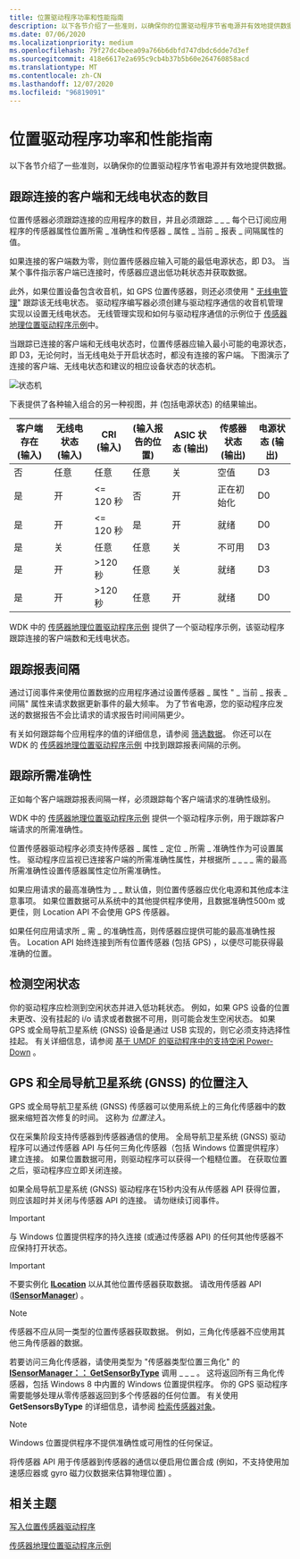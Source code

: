 ```yaml
---
title: 位置驱动程序功率和性能指南
description: 以下各节介绍了一些准则，以确保你的位置驱动程序节省电源并有效地提供数据。
ms.date: 07/06/2020
ms.localizationpriority: medium
ms.openlocfilehash: 79f27dc4beea09a766b6dbfd747dbdc6dde7d3ef
ms.sourcegitcommit: 418e6617e2a695c9cb4b37b5b60e264760858acd
ms.translationtype: MT
ms.contentlocale: zh-CN
ms.lasthandoff: 12/07/2020
ms.locfileid: "96819091"
---
```

# <a name="location-driver-guidelines-for-power-and-performance"></a>位置驱动程序功率和性能指南

以下各节介绍了一些准则，以确保你的位置驱动程序节省电源并有效地提供数据。

## <a name="tracking-the-number-of-connected-clients-and-radio-state"></a>跟踪连接的客户端和无线电状态的数目

位置传感器必须跟踪连接的应用程序的数目，并且必须跟踪 \_ \_ \_ 每个已订阅应用程序的传感器属性位置所需 \_ 准确性和传感器 \_ 属性 \_ 当前 \_ 报表 \_ 间隔属性的值。

如果连接的客户端数为零，则位置传感器应输入可能的最低电源状态，即 D3。 当某个事件指示客户端已连接时，传感器应退出低功耗状态并获取数据。

此外，如果位置设备包含收音机，如 GPS 位置传感器，则还必须使用 " [无线电管理](/previous-versions/windows/hardware/radio/hh406615(v=vs.85))" 跟踪该无线电状态。 驱动程序编写器必须创建与驱动程序通信的收音机管理实现以设置无线电状态。 无线管理实现和如何与驱动程序通信的示例位于 [传感器地理位置驱动程序示例](sensors-geolocation-driver-sample.md)中。

当跟踪已连接的客户端和无线电状态时，位置传感器应输入最小可能的电源状态，即 D3，无论何时，当无线电处于开启状态时，都没有连接的客户端。 下图演示了连接的客户端、无线电状态和建议的相应设备状态的状态机。

![状态机](images/state-diagram-with-radio.png)

下表提供了各种输入组合的另一种视图，并 (包括电源状态) 的结果输出。

| 客户端存在 (输入)  | 无线电状态 (输入)  | CRI (输入)  |  (输入报告的位置)  | ASIC 状态 (输出)  | 传感器状态 (输出)  | 电源状态 (输出)  |
|--|--|--|--|--|--|--|
| 否 | 任意 | 任意 | 任意 | 关 | 空值 | D3 |
| 是 | 开 | <= 120 秒 | 否 | 开 | 正在初始化 | D0 |
| 是 | 开 | <= 120 秒 | 是 | 开 | 就绪 | D0 |
| 是 | 关 | 任意 | 任意 | 关 | 不可用 | D3 |
| 是 | 开 | >120 秒 | 任意 | 关 | 就绪 | D3 |
| 是 | 开 | >120 秒 | 任意 | 开 | 就绪 | D0 |

WDK 中的 [传感器地理位置驱动程序示例](sensors-geolocation-driver-sample.md) 提供了一个驱动程序示例，该驱动程序跟踪连接的客户端数和无线电状态。

## <a name="tracking-report-intervals"></a>跟踪报表间隔

通过订阅事件来使用位置数据的应用程序通过设置传感器 \_ 属性 " \_ 当前 \_ 报表 \_ 间隔" 属性来请求数据更新事件的最大频率。 为了节省电源，您的驱动程序应发送的数据报告不会比请求的请求报告时间间隔更少。

有关如何跟踪每个应用程序的值的详细信息，请参阅 [筛选数据](../sensors/filtering-data.md)。 你还可以在 WDK 的 [传感器地理位置驱动程序示例](sensors-geolocation-driver-sample.md) 中找到跟踪报表间隔的示例。

## <a name="tracking-desired-accuracy"></a>跟踪所需准确性

正如每个客户端跟踪报表间隔一样，必须跟踪每个客户端请求的准确性级别。

WDK 中的 [传感器地理位置驱动程序示例](sensors-geolocation-driver-sample.md) 提供一个驱动程序示例，用于跟踪客户端请求的所需准确性。

位置传感器驱动程序必须支持传感器 \_ 属性 \_ 定位 \_ 所需 \_ 准确性作为可设置属性。 驱动程序应监视已连接客户端的所需准确性属性，并根据所 \_ \_ \_ \_ 需的最高所需准确性设置传感器属性定位所需准确性。

如果应用请求的最高准确性为 \_ \_ 默认值，则位置传感器应优化电源和其他成本注意事项。 如果位置数据可从系统中的其他提供程序使用，且数据准确性500m 或更佳，则 Location API 不会使用 GPS 传感器。

如果任何应用请求所 \_ 需 \_ 的准确性高，则传感器应提供可能的最高准确性报告。 Location API 始终连接到所有位置传感器 (包括 GPS) ，以便尽可能获得最准确的位置。

## <a name="detecting-idle-states"></a>检测空闲状态

你的驱动程序应检测到空闲状态并进入低功耗状态。 例如，如果 GPS 设备的位置未更改、没有挂起的 i/o 请求或者数据不可用，则可能会发生空闲状态。 如果 GPS 或全局导航卫星系统 (GNSS) 设备是通过 USB 实现的，则它必须支持选择性挂起。 有关详细信息，请参阅 [基于 UMDF 的驱动程序中的支持空闲 Power-Down](../wdf/supporting-idle-power-down-in-umdf-drivers.md) 。

## <a name="position-injection-for-gps-and-global-navigation-satellite-system-gnss"></a>GPS 和全局导航卫星系统 (GNSS) 的位置注入

GPS 或全局导航卫星系统 (GNSS) 传感器可以使用系统上的三角化传感器中的数据来缩短首次修复的时间。 这称为 *位置注入*。

仅在采集阶段支持传感器到传感器通信的使用。 全局导航卫星系统 (GNSS) 驱动程序可以通过传感器 API 与任何三角化传感器（包括 Windows 位置提供程序）建立连接。 如果位置数据可用，则驱动程序可以获得一个粗糙位置。 在获取位置之后，驱动程序应立即关闭连接。

如果全局导航卫星系统 (GNSS) 驱动程序在15秒内没有从传感器 API 获得位置，则应该超时并关闭与传感器 API 的连接。 请勿继续订阅事件。

> [!IMPORTANT]
> 与 Windows 位置提供程序的持久连接 (或通过传感器 API) 的任何其他传感器不应保持打开状态。

> [!IMPORTANT]
> 不要实例化 [**ILocation**](/windows/win32/api/locationapi/nn-locationapi-ilocation) 以从其他位置传感器获取数据。 请改用传感器 API ([**ISensorManager**](/windows/win32/api/sensorsapi/nn-sensorsapi-isensormanager)) 。

> [!NOTE]
> 传感器不应从同一类型的位置传感器获取数据。 例如，三角化传感器不应使用其他三角传感器的数据。

若要访问三角化传感器，请使用类型为 "传感器类型位置三角化" 的 [**ISensorManager：： GetSensorByType**](/windows/win32/api/sensorsapi/nf-sensorsapi-isensormanager-getsensorsbytype) 调用 \_ \_ \_ 。 这将返回所有三角化传感器，包括 Windows 8 中内置的 Windows 位置提供程序。 你的 GPS 驱动程序需要能够处理从零传感器返回到多个传感器的任何位置。 有关使用 **GetSensorsByType** 的详细信息，请参阅 [检索传感器对象](/windows/desktop/SensorsAPI/retrieving-a-sensor)。

> [!NOTE]
> Windows 位置提供程序不提供准确性或可用性的任何保证。

将传感器 API 用于传感器到传感器的通信以便启用位置合成 (例如，不支持使用加速感应器或 gyro 磁力仪数据来估算物理位置) 。

## <a name="related-topics"></a>相关主题

[写入位置传感器驱动程序](writing-a-location-sensor-driver.md)  

[传感器地理位置驱动程序示例](sensors-geolocation-driver-sample.md)
